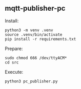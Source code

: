 ## mqtt-publisher-pc
 
Install:
```shell
python3 -m venv .venv
source .venv/bin/activate
pip install -r requirements.txt
```

Prepare:
```shell
sudo chmod 666 /dev/ttyACM*
cd src
```

Execute:
```shell
python3 pc_publisher.py
```